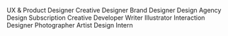 UX & Product Designer
Creative Designer
Brand Designer
Design Agency
Design Subscription
Creative Developer
Writer
Illustrator
Interaction Designer
Photographer
Artist
Design Intern